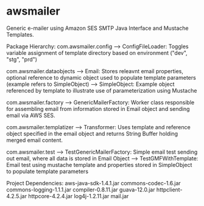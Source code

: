 awsmailer
=========

Generic e-mailer using Amazon SES SMTP Java Interface and Mustache Templates.

Package Hierarchy:
com.awsmailer.config
--> ConfigFileLoader: Toggles variable assignment of template directory based on environment ("dev", "stg", "prd")

com.awsmailer.dataobjects
--> Email: Stores releavnt email properties, optional reference to dynamic object used to populate template parameters (example refers to SimpleObject)
--> SimpleObject: Example object referenced by template to illustrate use of parameterization using Mustache

com.awsmailer.factory
--> GenericMailerFactory: Worker class responsible for assembling email from information stored in Email object and sending email via AWS SES.

com.awsmailer.templatizer
--> Transformer: Uses template and reference object specified in the email object and returns String Buffer holding merged email content.

com.awsmailer.test
--> TestGenericMailerFactory: Simple email test sending out email, where all data is stored in Email Object
--> TestGMFWithTemplate: Email test using mustache template and properties stored in SimpleObject to populate template parameters

Project Dependencies:
aws-java-sdk-1.4.1.jar
commons-codec-1.6.jar
commons-logging-1.1.1.jar
compiler-0.8.11.jar
guava-12.0.jar
httpclient-4.2.5.jar
httpcore-4.2.4.jar
log4j-1.2.11.jar
mail.jar
